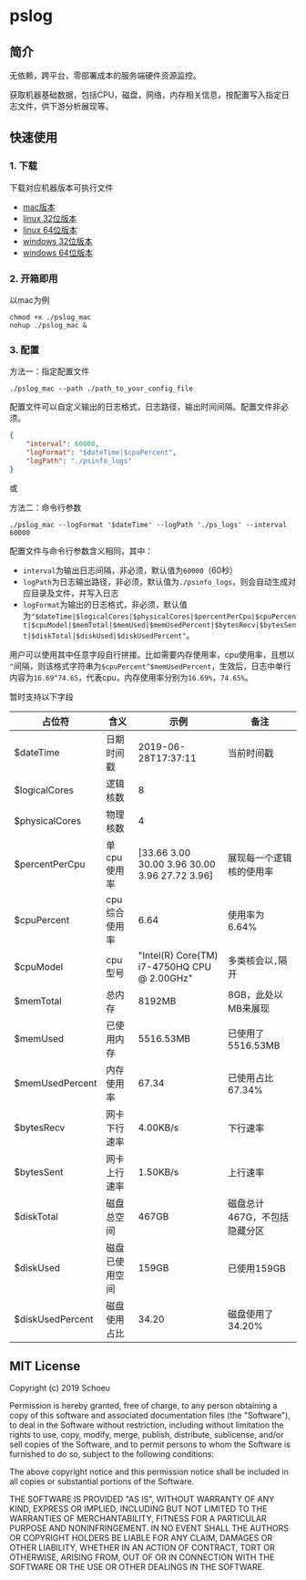 # pslog

## 简介
无依赖，跨平台，零部署成本的服务端硬件资源监控。

获取机器基础数据，包括CPU，磁盘，网络，内存相关信息，按配置写入指定日志文件，供下游分析展现等。

## 快速使用
### 1. 下载

下载对应机器版本可执行文件

- [mac版本](https://github.com/schoeu/psloger/raw/master/pslog_mac)
- [linux 32位版本](https://github.com/schoeu/pslog/raw/master/pslog_linux32)
- [linux 64位版本](https://github.com/schoeu/pslog/raw/master/pslog_linux64)
- [windows 32位版本](https://github.com/schoeu/pslog/raw/master/pslog_32.exe)
- [windows 64位版本](https://github.com/schoeu/pslog/raw/master/pslog_64.exe)

### 2. 开箱即用
以mac为例
```
chmod +x ./pslog_mac
nohup ./pslog_mac &
```

### 3. 配置

方法一：指定配置文件
```
./pslog_mac --path ./path_to_your_config_file
```

配置文件可以自定义输出的日志格式，日志路径，输出时间间隔。配置文件非必须。
``` json
{
    "interval": 60000,
    "logFormat": "$dateTime|$cpuPercent",
    "logPath": "./psinfo_logs"
}
```

或

方法二：命令行参数

```
./pslog_mac --logFormat '$dateTime' --logPath './ps_logs' --interval 60000
```

配置文件与命令行参数含义相同，其中：

- `interval`为输出日志间隔，非必须，默认值为`60000`（60秒）
- `logPath`为日志输出路径，非必须，默认值为`./psinfo_logs`，则会自动生成对应目录及文件，并写入日志
- `logFormat`为输出的日志格式，非必须，默认值为`"$dateTime|$logicalCores|$physicalCores|$percentPerCpu|$cpuPercent|$cpuModel|$memTotal|$memUsed|$memUsedPercent|$bytesRecv|$bytesSent|$diskTotal|$diskUsed|$diskUsedPercent"`。

用户可以使用其中任意字段自行拼接。比如需要内存使用率，cpu使用率，且想以`^`间隔，则该格式字符串为`$cpuPercent^$memUsedPercent`，生效后，日志中单行内容为`16.69^74.65`，代表cpu，内存使用率分别为`16.69%`，`74.65%`。


暂时支持以下字段

|占位符|含义|示例|备注|
|--|--|--|--|
|$dateTime|日期时间戳|2019-06-28T17:37:11|当前时间戳|
|$logicalCores|逻辑核数|8||
|$physicalCores|物理核数|4||
|$percentPerCpu|单cpu使用率|[33.66 3.00 30.00 3.96 30.00 3.96 27.72 3.96]|展现每一个逻辑核的使用率|
|$cpuPercent|cpu综合使用率|6.64|使用率为6.64%|
|$cpuModel|cpu型号|"Intel(R) Core(TM) i7-4750HQ CPU @ 2.00GHz"|多类核会以`,`隔开|
|$memTotal|总内存|8192MB|8GB，此处以MB来展现|
|$memUsed|已使用内存|5516.53MB|已使用了5516.53MB|
|$memUsedPercent|内存使用率|67.34|已使用占比67.34%|
|$bytesRecv|网卡下行速率|4.00KB/s|下行速率|
|$bytesSent|网卡上行速率|1.50KB/s|上行速率|
|$diskTotal|磁盘总空间|467GB|磁盘总计467G，不包括隐藏分区|
|$diskUsed|磁盘已使用空间|159GB|已使用159GB|
|$diskUsedPercent|磁盘使用占比|34.20|磁盘使用了34.20%|

## MIT License

Copyright (c) 2019 Schoeu

Permission is hereby granted, free of charge, to any person obtaining a copy
of this software and associated documentation files (the "Software"), to deal
in the Software without restriction, including without limitation the rights
to use, copy, modify, merge, publish, distribute, sublicense, and/or sell
copies of the Software, and to permit persons to whom the Software is
furnished to do so, subject to the following conditions:

The above copyright notice and this permission notice shall be included in all
copies or substantial portions of the Software.

THE SOFTWARE IS PROVIDED "AS IS", WITHOUT WARRANTY OF ANY KIND, EXPRESS OR
IMPLIED, INCLUDING BUT NOT LIMITED TO THE WARRANTIES OF MERCHANTABILITY,
FITNESS FOR A PARTICULAR PURPOSE AND NONINFRINGEMENT. IN NO EVENT SHALL THE
AUTHORS OR COPYRIGHT HOLDERS BE LIABLE FOR ANY CLAIM, DAMAGES OR OTHER
LIABILITY, WHETHER IN AN ACTION OF CONTRACT, TORT OR OTHERWISE, ARISING FROM,
OUT OF OR IN CONNECTION WITH THE SOFTWARE OR THE USE OR OTHER DEALINGS IN THE
SOFTWARE.
